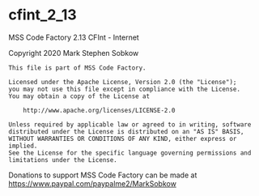 # cfint_2_13
MSS Code Factory 2.13 CFInt - Internet

Copyright 2020 Mark Stephen Sobkow

	This file is part of MSS Code Factory.

	Licensed under the Apache License, Version 2.0 (the "License");
	you may not use this file except in compliance with the License.
	You may obtain a copy of the License at

	    http://www.apache.org/licenses/LICENSE-2.0

	Unless required by applicable law or agreed to in writing, software
	distributed under the License is distributed on an "AS IS" BASIS,
	WITHOUT WARRANTIES OR CONDITIONS OF ANY KIND, either express or implied.
	See the License for the specific language governing permissions and
	limitations under the License.

Donations to support MSS Code Factory can be made at
https://www.paypal.com/paypalme2/MarkSobkow
